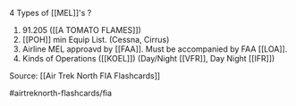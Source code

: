 4 Types of [[MEL]]'s
?
1. 91.205 ([[A TOMATO FLAMES]])
2. [[POH]] min Equip List. (Cessna, Cirrus)
3. Airline MEL approavd by [[FAA]]. Must be accompanied by FAA [[LOA]].
4. Kinds of Operations ([[KOEL]]) (Day/Night [[VFR]], Day Night [[IFR]])


Source: [[Air Trek North FIA Flashcards]]

#airtreknorth-flashcards/fia